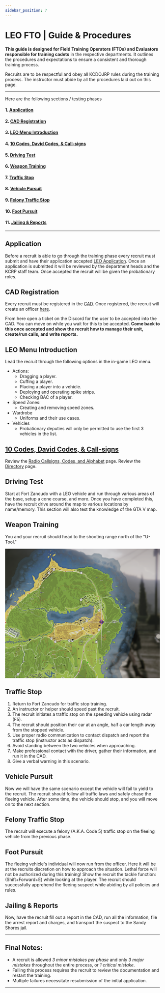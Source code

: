 ```yaml
---
sidebar_position: 7
---
```


# LEO FTO | Guide & Procedures

**This guide is designed for Field Training Operators (FTOs) and Evaluators responsible for training cadets** in the respective departments. It outlines the procedures and expectations to ensure a consistent and thorough training process.

Recruits are to be respectful and obey all KCDOJRP rules during the training process. The instructor must abide by all the procedures laid out on this page.

---

Here are the following sections / testing phases

#### 1. [Application](#application)

#### 2. [CAD Registration](#cad-registration)

#### 3. [LEO Menu Introduction](#leo-menu-introduction)

#### 4. [10 Codes, David Codes, & Call-signs](/docs/leo/information/codes)

#### 5. [Driving Test](#driving-test)

#### 6. [Weapon Training](#weapon-training)

#### 7. [Traffic Stop](#traffic-stop)

#### 8. [Vehicle Pursuit](#vehicle-pursuit)

#### 9. [Felony Traffic Stop](#felony-traffic-stop)

#### 10. [Foot Pursuit](#foot-pursuit)

#### 11. [Jailing & Reports](#jailing--reports)

---

## Application
Before a recruit is able to go through the training phase every recruit must submit and have their application accepted [LEO Application](https://docs.kcdojrp.com/application/bcso).
Once an application is submitted it will be reviewed by the department heads and the KCRP staff team. Once accepted the recruit will be given the probationary roles.

## CAD Registration
Every recruit must be registered in the [CAD](https://cad.kcdojrp.com/officer).
Once registered, the recruit will create an officer [here](https://cad.kcdojrp.com/officer/my-officers).

From here open a ticket on the Discord for the user to be accepted into the CAD. You can move on while you wait for this to be accepted. **Come back to this once accepted and show the recruit how to manage their unit, create/run calls, and write reports.**

## LEO Menu Introduction
Lead the recruit through the following options in the in-game LEO menu.
- Actions:
    - Dragging a player.
    - Cuffing a player.
    - Placing a player into a vehicle.
    - Deploying and operating spike strips.
    - Checking BAC of a player.
- Speed Zones:
    - Creating and removing speed zones.
- Wardrobe
    -  Uniforms and their use cases.
- Vehicles
    - Probationary deputies will only be permitted to use the first 3 vehicles in the list.

## [10 Codes, David Codes, & Call-signs](/docs/leo/information/codes)
Review the [Radio Callsigns, Codes, and Alphabet](/docs/leo/information/codes) page.
Review the [Directory](/docs/leo/information/directory) page.

## Driving Test
Start at Fort Zancudo with a LEO vehicle and run through various areas of the base, setup a cone course, and more.
Once you have completed this, have the recruit drive around the map to various locations by name/memory.
This section will also test the knowledge of the GTA V map.

## Weapon Training
You and your recruit should head to the shooting range north of the "U-Tool."

![map](map.png)

## Traffic Stop
1. Return to Fort Zancudo for traffic stop training.
2. An instructor or helper should speed past the recruit.
3. The recruit initiates a traffic stop on the speeding vehicle using radar (F5).
4. The recruit should position their car at an angle, half a car length away from the stopped vehicle.
5. Use proper radio communication to contact dispatch and report the traffic stop (instructor acts as dispatch).
6. Avoid standing between the two vehicles when approaching.
7. Make professional contact with the driver, gather their information, and run it in the CAD.
8. Give a verbal warning in this scenario.

## Vehicle Pursuit
Now we will have the same scenario except the vehicle will fail to yield to the recruit.
The recruit should follow all traffic laws and safely chase the fleeing vehicle.
After some time, the vehicle should stop, and you will move on to the next section.

## Felony Traffic Stop
The recruit will execute a felony (A.K.A. Code 5) traffic stop on the fleeing vehicle from the previous phase.

## Foot Pursuit
The fleeing vehicle's individual will now run from the officer.
Here it will be at the recruits discretion on how to approach the situation.
Lethal force will not be authorized during this training!
Show the recruit the tackle function: (Shift+Forward+E) while looking at the player.
The recruit should successfully apprehend the fleeing suspect while abiding by all policies and rules.

## Jailing & Reports
Now, have the recruit fill out a report in the CAD, run all the information, file the arrest report and charges, and transport the suspect to the Sandy Shores jail.

---

## **Final Notes:**
- A recruit is allowed *3 minor mistakes per phase* and only *3 major mistakes* throughout the entire process, or *1 critical mistake*.
- Failing this process requires the recruit to review the documentation and restart the training.
- Multiple failures necessitate resubmission of the initial application.

---
